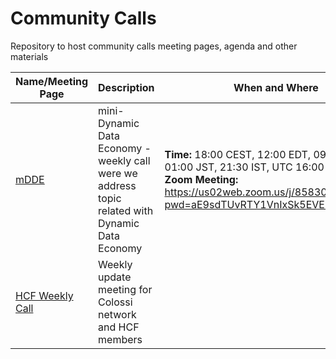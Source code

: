 # Community Calls

Repository to host community calls meeting pages, agenda and other materials

Name/Meeting Page|Description|When and Where
-----------------|-----------|--------------
[mDDE](mDDE.md) | mini-Dynamic Data Economy - weekly call were we address topic related with Dynamic Data Economy | **Time:** 18:00 CEST, 12:00 EDT, 09:00 PDT, 01:00 JST, 21:30 IST, UTC 16:00 <br/> **Zoom Meeting:** https://us02web.zoom.us/j/85830970493?pwd=aE9sdTUvRTY1VnIxSk5EVEM3VHlhdz09
[HCF Weekly Call](hcf-weekly.md) | Weekly update meeting for Colossi network and HCF members | 
